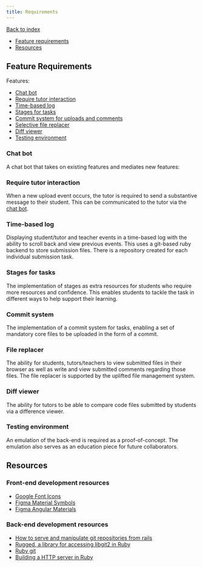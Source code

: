 ```yaml
---
title: Requirements
---
```


[Back to index](Index.md)

- [Feature requirements](#feature-requirements)
- [Resources](#resources)

## Feature Requirements

Features:

- [Chat bot](#chat-bot)
- [Require tutor interaction](#require-tutor-interaction)
- [Time-based log](#time-based-log)
- [Stages for tasks](#stages-for-tasks)
- [Commit system for uploads and comments](#commit-system)
- [Selective file replacer](#file-replacer)
- [Diff viewer](#diff-viewer)
- [Testing environment](#testing-environment)

### Chat bot

A chat bot that takes on existing features and mediates new features:

### Require tutor interaction

When a new upload event occurs, the tutor is required to send a substantive
message to their student. This can be communicated to the tutor via the [chat bot](#chat-bot).

### Time-based log

Displaying student/tutor and teacher events in a time-based log with the ability
to scroll back and view previous events. This uses a git-based ruby backend to
store submission files. There is a repository created for each individual
submission task.

### Stages for tasks

The implementation of stages as extra resources for students who require more
resources and confidence. This enables students to tackle the task in different
ways to help support their learning.

### Commit system

The implementation of a commit system for tasks, enabling a set of mandatory
core files to be uploaded in the form of a commit.

### File replacer

The ability for students, tutors/teachers to view submitted files in their browser
as well as write and view submitted comments regarding those files. The file
replacer is supported by the uplifted file management system.

### Diff viewer

The ability for tutors to be able to compare code files submitted by students
via a difference viewer.

### Testing environment

An emulation of the back-end is required as a proof-of-concept. The emulation
also serves as an education piece for future collaborators.

## Resources

### Front-end development resources

- [Google Font Icons](https://fonts.google.com/icons)
- [Figma Material Symbols](https://www.figma.com/community/plugin/1088610476491668236/Material-Symbols)
- [Figma Angular Materials](https://www.figma.com/community/file/967106164617088179)

### Back-end development resources

- [How to serve and manipulate git repositories from rails](https://stackoverflow.com/questions/67791598/how-to-serve-manipulate-git-repo-from-rails)
- [Rugged, a library for accessing libgit2 in Ruby](https://github.com/libgit2/rugged)
- [Ruby git](https://github.com/ruby-git/ruby-git)
- [Building a HTTP server in Ruby](https://blog.appsignal.com/2016/11/23/ruby-magic-building-a-30-line-http-server-in-ruby.html)
